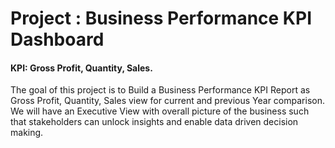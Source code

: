 # Project : Business Performance KPI Dashboard

#### KPI: Gross Profit, Quantity, Sales.

The goal of this project is to Build a Business Performance KPI Report as Gross Profit, Quantity, Sales view for current and previous Year comparison.
We will have an Executive View with overall picture of the business such that stakeholders can unlock insights and
enable data driven decision making.

